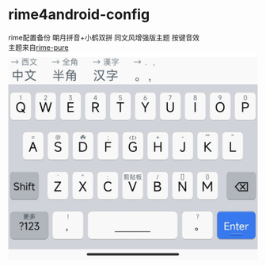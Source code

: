 # rime4android-config
rime配置备份
朙月拼音+小鹤双拼
同文风增强版主题
按键音效  
主题来自[rime-pure](https://github.com/SivanLaai/rime-pure)
![ios](https://raw.githubusercontent.com/Jacobax/rime4android-config/main/iOS%E7%9A%AE%E8%82%A4.jpg)

